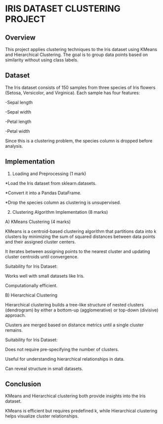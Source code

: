 # IRIS DATASET CLUSTERING PROJECT

## Overview

This project applies clustering techniques to the Iris dataset using KMeans and Hierarchical Clustering. The goal is to group data points based on similarity without using class labels.

## Dataset

The Iris dataset consists of 150 samples from three species of Iris flowers (Setosa, Versicolor, and Virginica). Each sample has four features:

-Sepal length

-Sepal width

-Petal length

-Petal width

Since this is a clustering problem, the species column is dropped before analysis.

## Implementation

1. Loading and Preprocessing (1 mark)

*Load the Iris dataset from sklearn.datasets.

*Convert it into a Pandas DataFrame.

*Drop the species column as clustering is unsupervised.


2. Clustering Algorithm Implementation (8 marks)

A) KMeans Clustering (4 marks)

KMeans is a centroid-based clustering algorithm that partitions data into k clusters by minimizing the sum of squared distances between data points and their assigned cluster centers.

It iterates between assigning points to the nearest cluster and updating cluster centroids until convergence.

Suitability for Iris Dataset:

Works well with small datasets like Iris.

Computationally efficient.

B) Hierarchical Clustering

Hierarchical clustering builds a tree-like structure of nested clusters (dendrogram) by either a bottom-up (agglomerative) or top-down (divisive) approach.

Clusters are merged based on distance metrics until a single cluster remains.

Suitability for Iris Dataset:

Does not require pre-specifying the number of clusters.

Useful for understanding hierarchical relationships in data.

Can reveal structure in small datasets.

## Conclusion

KMeans and Hierarchical clustering both provide insights into the Iris dataset.

KMeans is efficient but requires predefined k, while Hierarchical clustering helps visualize cluster relationships.
